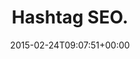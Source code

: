 ---
retweeted: false
source: <a href="http://mvilla.it/fenix" rel="nofollow">Fenix for Android</a>
entities:
  user_mentions: []
  urls: []
  symbols: []
  media:
  - expanded_url: https://twitter.com/bascht/status/570148085244043265/photo/1
    indices:
    - '13'
    - '35'
    url: http://t.co/nvk6MUcgO5
    media_url: http://pbs.twimg.com/media/B-mSqVvW8AAg2D4.jpg
    id_str: '570148083927019520'
    id: '570148083927019520'
    media_url_https: https://pbs.twimg.com/media/B-mSqVvW8AAg2D4.jpg
    sizes:
      small:
        w: '680'
        h: '385'
        resize: fit
      medium:
        w: '1200'
        h: '679'
        resize: fit
      thumb:
        w: '150'
        h: '150'
        resize: crop
      large:
        w: '1344'
        h: '760'
        resize: fit
    type: photo
    display_url: pic.twitter.com/nvk6MUcgO5
  hashtags: []
display_text_range:
- '0'
- '35'
favorite_count: '4'
id_str: '570148085244043265'
truncated: false
retweet_count: '0'
id: '570148085244043265'
possibly_sensitive: false
created_at: Tue Feb 24 09:07:51 +0000 2015
favorited: false
full_text: Hashtag SEO.
lang: fr
extended_entities:
  media:
  - expanded_url: https://twitter.com/bascht/status/570148085244043265/photo/1
    indices:
    - '13'
    - '35'
    url: http://t.co/nvk6MUcgO5
    media_url: http://pbs.twimg.com/media/B-mSqVvW8AAg2D4.jpg
    id_str: '570148083927019520'
    id: '570148083927019520'
    media_url_https: https://pbs.twimg.com/media/B-mSqVvW8AAg2D4.jpg
    sizes:
      small:
        w: '680'
        h: '385'
        resize: fit
      medium:
        w: '1200'
        h: '679'
        resize: fit
      thumb:
        w: '150'
        h: '150'
        resize: crop
      large:
        w: '1344'
        h: '760'
        resize: fit
    type: photo
    display_url: pic.twitter.com/nvk6MUcgO5
tags:
- pesos:twitter
date: '2015-02-24T09:07:51+00:00'
src: https://twitter.com/bascht/status/570148085244043265
original_url: https://twitter.com/bascht/status/570148085244043265
type: twitter_tweet
media_url: https://img.bascht.com/twitter/pbs.twimg.com/media/B-mSqVvW8AAg2D4.jpg
text: Hashtag SEO.
title: Hashtag SEO.

---